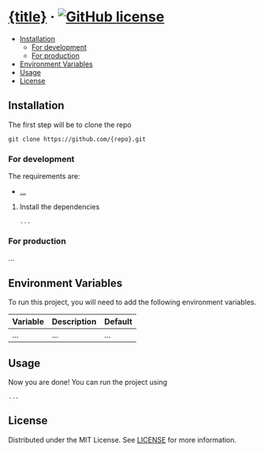 # [{title}](./README.md) &middot; [![GitHub license]](./LICENSE)

<!-- Table of Contents -->

- [Installation](#installation)
    - [For development](#for-development)
    - [For production](#for-production)
- [Environment Variables](#environment-variables)
- [Usage](#usage)
- [License](#license)

## Installation

The first step will be to clone the repo

```shell
git clone https://github.com/{repo}.git
```

### For development

The requirements are:

* [...]()

1. Install the dependencies
   ```shell
   ...
   ```

### For production

...

## Environment Variables

To run this project, you will need to add the following environment variables.

| Variable | Description | Default |
|----------|-------------|---------|
| ...      | ...         | ...     |

## Usage

Now you are done! You can run the project using

```shell
...
```

## License

Distributed under the MIT License. See [LICENSE](./LICENSE) for more information.


<!-- Shields.io links -->

[gitHub license]: https://img.shields.io/badge/license-MIT-blue.svg
